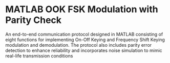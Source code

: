 # MATLAB OOK FSK Modulation with Parity Check
An end-to-end communication protocol designed in MATLAB consisting of eight functions for implementing On-Off Keying and Frequency Shift Keying modulation and demodulation. The protocol also includes parity error detection to enhance reliability and incorporates noise simulation to mimic real-life transmission conditions
